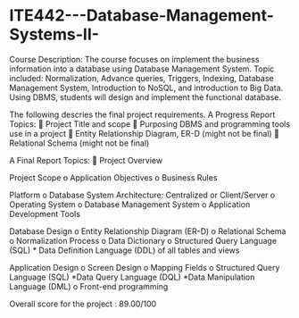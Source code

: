 # ITE442---Database-Management-Systems-II-
Course Description: The course focuses on implement the business information into a database using Database Management System. Topic included: Normalization, Advance queries, Triggers, Indexing, Database Management System, Introduction to NoSQL, and introduction to Big Data. Using DBMS, students will design and implement the functional database.

The following descries the final project requirements.
A Progress Report Topics:
 Project Title and scope
 Purposing DBMS and programming tools use in a project
 Entity Relationship Diagram, ER-D (might not be final)
 Relational Schema (might not be final)

A Final Report Topics:
 Project Overview

Project Scope
o Application Objectives
o Business Rules

Platform
o Database System Architecture: Centralized or Client/Server
o Operating System
o Database Management System
o Application Development Tools

Database Design
o Entity Relationship Diagram (ER-D)
o Relational Schema
o Normalization Process
o Data Dictionary
o Structured Query Language (SQL)
     * Data Definition Language (DDL) of all tables and views

Application Design
o Screen Design
o Mapping Fields
o Structured Query Language (SQL)
   *Data Query Language (DQL)
   *Data Manipulation Language (DML)
o Front-end programming 

Overall score for the project : 89.00/100

